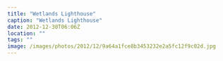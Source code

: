 ```yaml
---
title: "Wetlands Lighthouse"
caption: "Wetlands Lighthouse"
date: 2012-12-30T06:06Z
location: ""
tags: ""
image: /images/photos/2012/12/9a64a1fce8b3453232e2a5fc12f9c02d.jpg
---
```


